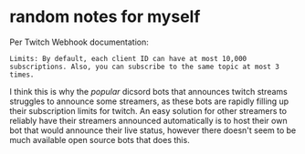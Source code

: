 # random notes for myself

Per Twitch Webhook documentation:

 ```
Limits: By default, each client ID can have at most 10,000 subscriptions. Also, you can subscribe to the same topic at most 3 times.
```

I think this is why the *popular* dicsord bots that announces twitch streams struggles to announce some streamers, as these bots are rapidly filling up their subscription limits for twitch. An easy solution for other streamers to reliably have their streamers announced automatically is to host their own bot that would announce their live status, however there doesn't seem to be much available open source bots that does this.